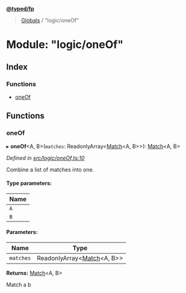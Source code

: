 **[@typed/fp](../README.md)**

> [Globals](../globals.md) / "logic/oneOf"

# Module: "logic/oneOf"

## Index

### Functions

* [oneOf](_logic_oneof_.md#oneof)

## Functions

### oneOf

▸ **oneOf**\<A, B>(`matches`: ReadonlyArray\<[Match](_logic_types_.match.md)\<A, B>>): [Match](_logic_types_.match.md)\<A, B>

*Defined in [src/logic/oneOf.ts:10](https://github.com/TylorS/typed-fp/blob/41076ce/src/logic/oneOf.ts#L10)*

Combine a list of matches into one.

#### Type parameters:

Name |
------ |
`A` |
`B` |

#### Parameters:

Name | Type |
------ | ------ |
`matches` | ReadonlyArray\<[Match](_logic_types_.match.md)\<A, B>> |

**Returns:** [Match](_logic_types_.match.md)\<A, B>

Match a b
